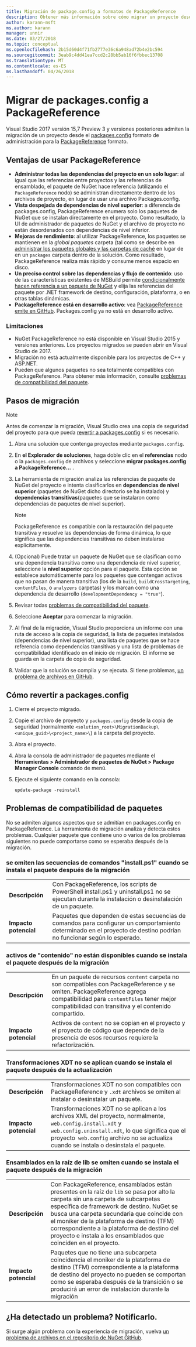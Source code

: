 ```yaml
---
title: Migración de package.config a formatos de PackageReference
description: Obtener más información sobre cómo migrar un proyecto desde el formato de la administración de package.config a PackageReference compatible con NuGet 4.0 + y VS2017 y 2.0 de .NET Core
author: karann-msft
ms.author: karann
manager: unnir
ms.date: 03/27/2018
ms.topic: conceptual
ms.openlocfilehash: 2b15d60d4f71fb2777e36c6a948ad72b4e2bc594
ms.sourcegitcommit: 3eab9c4dd41ea7ccd2c28bb5ab16f6fbbec13708
ms.translationtype: MT
ms.contentlocale: es-ES
ms.lasthandoff: 04/26/2018
---
```

# <a name="migrate-from-packagesconfig-to-packagereference"></a>Migrar de packages.config a PackageReference

Visual Studio 2017 versión 15,7 Preview 3 y versiones posteriores admiten la migración de un proyecto desde el [packages.config](./packages-config.md) formato de administración para la [PackageReference](../consume-packages/Package-References-in-Project-Files.md) formato.

## <a name="benefits-of-using-packagereference"></a>Ventajas de usar PackageReference

* **Administrar todas las dependencias del proyecto en un solo lugar**: al igual que las referencias entre proyectos y las referencias de ensamblado, el paquete de NuGet hace referencia (utilizando el `PackageReference` nodo) se administran directamente dentro de los archivos de proyecto, en lugar de usar una archivo Packages.config.
* **Vista despejada de dependencias de nivel superior**: a diferencia de packages.config, PackageReference enumera solo los paquetes de NuGet que se instalan directamente en el proyecto. Como resultado, la UI de administrador de paquetes de NuGet y el archivo de proyecto no están desordenados con dependencias de nivel inferior.
* **Mejoras de rendimiento**: al utilizar PackageReference, los paquetes se mantienen en la *global paquetes* carpeta (tal como se describe en [administrar los paquetes globales y las carpetas de caché](../consume-packages/managing-the-global-packages-and-cache-folders.md) en lugar de en un `packages` carpeta dentro de la solución. Como resultado, PackageReference realiza más rápido y consume menos espacio en disco.
* **Un preciso control sobre las dependencias y flujo de contenido**: uso de las características existentes de MSBuild permite [condicionalmente hacen referencia a un paquete de NuGet](../consume-packages/Package-References-in-Project-Files.md#adding-a-packagereference-condition) y elija las referencias del paquete por .NET framework de destino, configuración, plataforma, o en otras tablas dinámicas.
* **PackageReference está en desarrollo activo**: vea [PackageReference emite en GitHub](https://aka.ms/nuget-pr-improvements). Packages.config ya no está en desarrollo activo.

### <a name="limitations"></a>Limitaciones

* NuGet PackageReference no está disponible en Visual Studio 2015 y versiones anteriores. Los proyectos migrados se pueden abrir en Visual Studio de 2017.
* Migración no está actualmente disponible para los proyectos de C++ y ASP.NET.
* Pueden que algunos paquetes no sea totalmente compatibles con PackageReference. Para obtener más información, consulte [problemas de compatibilidad del paquete](#package-compatibility-issues).

## <a name="migration-steps"></a>Pasos de migración

> [!Note]
> Antes de comenzar la migración, Visual Studio crea una copia de seguridad del proyecto para que pueda [revertir a packages.config](#how-to-roll-back-to-packagesconfig) si es necesario.

1. Abra una solución que contenga proyectos mediante `packages.config`.

1. En **el Explorador de soluciones**, haga doble clic en el **referencias** nodo o la `packages.config` de archivos y seleccione **migrar packages.config a PackageReference...** .

1. La herramienta de migración analiza las referencias de paquete de NuGet del proyecto e intenta clasificarlos en **dependencias de nivel superior** (paquetes de NuGet dicho directorio se ha instalado) y **dependencias transitivas**(paquetes que se instalaron como dependencias de paquetes de nivel superior).

   > [!Note]
   > PackageReference es compatible con la restauración del paquete transitiva y resuelve las dependencias de forma dinámica, lo que significa que las dependencias transitivas no deben instalarse explícitamente.

1. (Opcional) Puede tratar un paquete de NuGet que se clasifican como una dependencia transitiva como una dependencia de nivel superior, seleccione la **nivel superior** opción para el paquete. Esta opción se establece automáticamente para los paquetes que contengan activos que no pasan de manera transitiva (los de la `build`, `buildCrossTargeting`, `contentFiles`, o `analyzers` carpetas) y los marcan como una dependencia de desarrollo (`developmentDependency = "true"`).

1. Revisar todas [problemas de compatibilidad del paquete](#package-compatibility-issues).

1. Seleccione **Aceptar** para comenzar la migración.

1. Al final de la migración, Visual Studio proporciona un informe con una ruta de acceso a la copia de seguridad, la lista de paquetes instalados (dependencias de nivel superior), una lista de paquetes que se hace referencia como dependencias transitivas y una lista de problemas de compatibilidad identificado en el inicio de migración. El informe se guarda en la carpeta de copia de seguridad.

1. Validar que la solución se compila y se ejecuta. Si tiene problemas, [un problema de archivos en GitHub](https://github.com/NuGet/Home/issues/).

## <a name="how-to-roll-back-to-packagesconfig"></a>Cómo revertir a packages.config

1. Cierre el proyecto migrado.

1. Copie el archivo de proyecto y `packages.config` desde la copia de seguridad (normalmente `<solution_root>\MigrationBackup\<unique_guid>\<project_name>\`) a la carpeta del proyecto.

1. Abra el proyecto.

1. Abra la consola de administrador de paquetes mediante el **Herramientas > Administrador de paquetes de NuGet > Package Manager Console** comando de menú.

1. Ejecute el siguiente comando en la consola:

   ```ps
   update-package -reinstall
   ```

## <a name="package-compatibility-issues"></a>Problemas de compatibilidad de paquetes

No se admiten algunos aspectos que se admitían en packages.config en PackageReference. La herramienta de migración analiza y detecta estos problemas. Cualquier paquete que contiene uno o varios de los problemas siguientes no puede comportarse como se esperaba después de la migración.

### <a name="installps1-scripts-are-ignored-when-the-package-is-installed-after-the-migration"></a>se omiten las secuencias de comandos "install.ps1" cuando se instala el paquete después de la migración

| | |
| --- | --- |
| **Descripción** | Con PackageReference, los scripts de PowerShell install.ps1 y uninstall.ps1 no se ejecutan durante la instalación o desinstalación de un paquete. |
| **Impacto potencial** | Paquetes que dependen de estas secuencias de comandos para configurar un comportamiento determinado en el proyecto de destino podrían no funcionar según lo esperado. |

### <a name="content-assets-are-not-available-when-the-package-is-installed-after-the-migration"></a>activos de "contenido" no están disponibles cuando se instala el paquete después de la migración

| | |
| --- | --- |
| **Descripción** | En un paquete de recursos `content` carpeta no son compatibles con PackageReference y se omiten. PackageReference agrega compatibilidad para `contentFiles` tener mejor compatibilidad con transitiva y el contenido compartido.  |
| **Impacto potencial** | Activos de `content` no se copian en el proyecto y el proyecto de código que depende de la presencia de esos recursos requiere la refactorización.  |

### <a name="xdt-transforms-are-not-applied-when-the-package-is-installed-after-the-upgrade"></a>Transformaciones XDT no se aplican cuando se instala el paquete después de la actualización

| | |
| --- | --- |
| **Descripción** | Transformaciones XDT no son compatibles con PackageReference y `.xdt` archivos se omiten al instalar o desinstalar un paquete.   |
| **Impacto potencial** | Transformaciones XDT no se aplican a los archivos XML del proyecto, normalmente, `web.config.install.xdt` y `web.config.uninstall.xdt`, lo que significa que el proyecto` web.config` archivo no se actualiza cuando se instala o desinstala el paquete. |

### <a name="assemblies-in-the-lib-root-are-ignored-when-the-package-is-installed-after-the-migration"></a>Ensamblados en la raíz de lib se omiten cuando se instala el paquete después de la migración

| | |
| --- | --- |
| **Descripción** | Con PackageReference, ensamblados están presentes en la raíz de `lib` se pasa por alto la carpeta sin una carpeta de subcarpetas específica de framework de destino. NuGet se busca una carpeta secundaria que coincide con el moniker de la plataforma de destino (TFM) correspondiente a la plataforma de destino del proyecto e instala a los ensamblados que coinciden en el proyecto. |
| **Impacto potencial** | Paquetes que no tiene una subcarpeta coincidencia el moniker de la plataforma de destino (TFM) correspondiente a la plataforma de destino del proyecto no pueden se comportan como se esperaba después de la transición o se producirá un error de instalación durante la migración |

## <a name="found-an-issue-report-it"></a>¿Ha detectado un problema? Notificarlo.

Si surge algún problema con la experiencia de migración, vuelva [un problema de archivos en el repositorio de NuGet GitHub](https://github.com/NuGet/Home/issues/).
